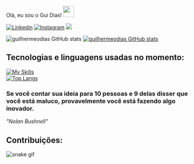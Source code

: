 Olá, eu sou o Gui Dias!  <img src="https://emojis.slackmojis.com/emojis/images/1531849430/4246/blob-sunglasses.gif?1531849430" width="30"/>

[![Linkedin](https://img.shields.io/badge/LinkedIn-0077B5?style=for-the-badge&logo=linkedin&logoColor=white)](https://www.linkedin.com/in/guilhermeodias/)
[![Instagram](https://img.shields.io/badge/Instagram-E4405F?style=for-the-badge&logo=instagram&logoColor=white)](https://www.instagram.com/guidias___/)
<a href = "mailto: guilhermeodias@hotmail.com"><img src="https://img.shields.io/badge/-Hotmail-%23333?style=for-the-badge&logo=gmail&logoColor=white" target="_blank"></a>

![guilhermeodias GitHub stats](https://github-readme-stats.vercel.app/api?username=guilhermeodias&show_icons=true&theme=tokyonight)
[![guilhermeodias GitHub stats](https://github-readme-stats.vercel.app/api?username=guilhermeodias)](https://github.com/guilhermeodias/github-readme-stats)

## Tecnologias e linguagens usadas no momento:
[![My Skills](https://skillicons.dev/icons?i=ai,ps,pr,js,react,vite,typescript,bootstrap,html,css,git,github,jest,linux,vscode,nodejs,wordpress)](https://skillicons.dev)
<br/>
[![Top Langs](https://github-readme-stats.vercel.app/api/top-langs/?username=guilhermeodias)](https://github.com/guilhermeodias/github-readme-stats)

### Se você contar sua ideia para 10 pessoas e 9 delas disser que você está maluco, provavelmente você está fazendo algo inovador.<br/>

<i>"Nolan Bushnell" </i><br/>

## Contribuições:
![snake gif](https://github.com/guilhermeodias/guilhermeodias/blob/output/github-contribution-grid-snake.gif)
